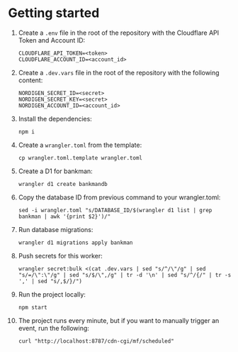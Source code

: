 # Getting started

1. Create a `.env` file in the root of the repository with the Cloudflare API Token and Account ID:
    ```
    CLOUDFLARE_API_TOKEN=<token>
    CLOUDFLARE_ACCOUNT_ID=<account_id>
    ```

2. Create a `.dev.vars` file in the root of the repository with the following content:
    ```
    NORDIGEN_SECRET_ID=<secret>
    NORDIGEN_SECRET_KEY=<secret>
    NORDIGEN_ACCOUNT_ID=<account_id>
    ```

3. Install the dependencies:
    ```shell
    npm i
    ```

4. Create a `wrangler.toml` from the template:
    ```shell
    cp wrangler.toml.template wrangler.toml
    ```

5. Create a D1 for bankman:
    ```shell
    wrangler d1 create bankmandb
    ```

6. Copy the database ID from previous command to your wrangler.toml:
    ```shell
    sed -i wrangler.toml "s/DATABASE_ID/$(wrangler d1 list | grep bankman | awk '{print $2}')/"
    ```

7. Run database migrations:
    ```shell
    wrangler d1 migrations apply bankman
    ```

8. Push secrets for this worker:
    ```shell
    wrangler secret:bulk <(cat .dev.vars | sed "s/^/\"/g" | sed "s/=/\":\"/g" | sed "s/$/\",/g" | tr -d '\n' | sed "s/^/{/" | tr -s ',' | sed "s/,$/}/")
    ```

9. Run the project locally:
    ```shell
    npm start
    ```

10. The project runs every minute, but if you want to manually trigger an event, run the following:
    ```shell
    curl "http://localhost:8787/cdn-cgi/mf/scheduled"
    ```
